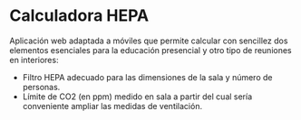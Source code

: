 # Calculadora HEPA
Aplicación web adaptada a móviles que permite calcular con sencillez dos elementos esenciales para la educación presencial y otro tipo de reuniones en interiores:

- Filtro HEPA adecuado para las dimensiones de la sala y número de personas.
- Límite de CO2 (en ppm) medido en sala a partir del cual sería conveniente ampliar las medidas de ventilación.
